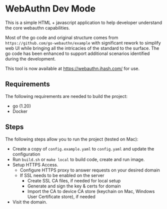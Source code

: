 # WebAuthn Dev Mode

This is a simple HTML + javascript application to help developer understand the core webauthn capabilities.

Most of the go code and original structure comes from `https://github.com/go-webauthn/example` with significant
rework to simplify web UI while bringing all the intricacies of the standard to the surface. The go code has been
enhanced to support additional scenarios identified during the development.

This tool is now available at https://webauthn.jhash.com/ for use.

## Requirements

The following requirements are needed to build the project:

- go (1.20)
- Docker

## Steps

The following steps allow you to run the project (tested on Mac):

- Create a copy of `config.example.yaml` to `config.yaml` and update the configuration
- Run `build.sh` or `make local`  to build code, create and run image.
- Setup HTTPS Access.
    - Configure HTTPS proxy to answer requests on your desired domain
    - If SSL needs to be enabled on the server
        - Create SSL CA files, if needed for local setup
        - Generate and sign the key & certs for domain
        - Import the CA to device CA store (keychain on Mac, Windows User Certificate store), if needed
- Visit the domain.

